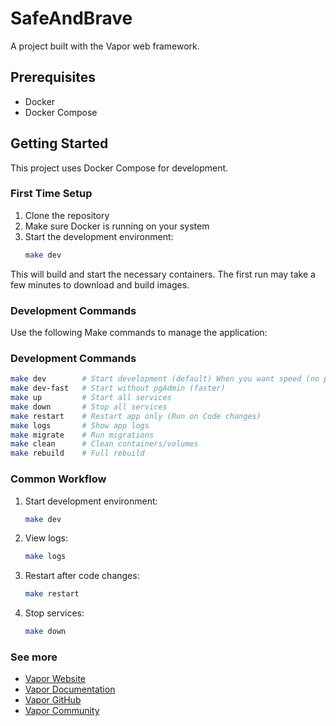 # SafeAndBrave

A project built with the Vapor web framework.

## Prerequisites

- Docker
- Docker Compose

## Getting Started

This project uses Docker Compose for development.

### First Time Setup

1. Clone the repository
2. Make sure Docker is running on your system
3. Start the development environment:
   ```bash
   make dev
   ```

This will build and start the necessary containers. The first run may take a few minutes to download and build images.

### Development Commands

Use the following Make commands to manage the application:

### Development Commands

```bash
make dev        # Start development (default) When you want speed (no pgAdmin)
make dev-fast   # Start without pgAdmin (faster)
make up         # Start all services
make down       # Stop all services
make restart    # Restart app only (Run on Code changes)
make logs       # Show app logs
make migrate    # Run migrations
make clean      # Clean containers/volumes
make rebuild    # Full rebuild
```

### Common Workflow

1. Start development environment:
   ```bash
   make dev
   ```

2. View logs:
   ```bash
   make logs
   ```

3. Restart after code changes:
   ```bash
   make restart
   ```

4. Stop services:
   ```bash
   make down
   ```

### See more

- [Vapor Website](https://vapor.codes)
- [Vapor Documentation](https://docs.vapor.codes)
- [Vapor GitHub](https://github.com/vapor)
- [Vapor Community](https://github.com/vapor-community)